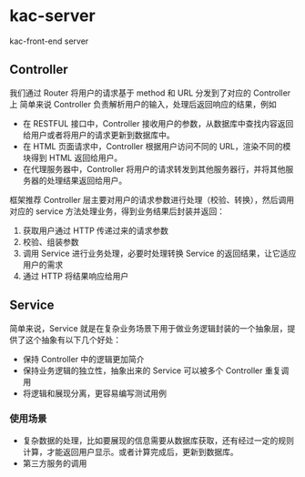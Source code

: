 # kac-server

kac-front-end server

## Controller

我们通过 Router 将用户的请求基于 method 和 URL 分发到了对应的 Controller 上
简单来说 Controller 负责解析用户的输入，处理后返回响应的结果，例如

- 在 RESTFUL 接口中，Controller 接收用户的参数，从数据库中查找内容返回给用户或者将用户的请求更新到数据库中。
- 在 HTML 页面请求中，Controller 根据用户访问不同的 URL，渲染不同的模块得到 HTML 返回给用户。
- 在代理服务器中，Controller 将用户的请求转发到其他服务器行，并将其他服务器的处理结果返回给用户。

框架推荐 Controller 层主要对用户的请求参数进行处理（校验、转换），然后调用对应的 service 方法处理业务，得到业务结果后封装并返回：

1. 获取用户通过 HTTP 传递过来的请求参数
2. 校验、组装参数
3. 调用 Service 进行业务处理，必要时处理转换 Service 的返回结果，让它适应用户的需求
4. 通过 HTTP 将结果响应给用户

## Service

简单来说，Service 就是在复杂业务场景下用于做业务逻辑封装的一个抽象层，提供了这个抽象有以下几个好处：

- 保持 Controller 中的逻辑更加简介
- 保持业务逻辑的独立性，抽象出来的 Service 可以被多个 Controller 重复调用
- 将逻辑和展现分离，更容易编写测试用例

### 使用场景

- 复杂数据的处理，比如要展现的信息需要从数据库获取，还有经过一定的规则计算，才能返回用户显示。或者计算完成后，更新到数据库。
- 第三方服务的调用
